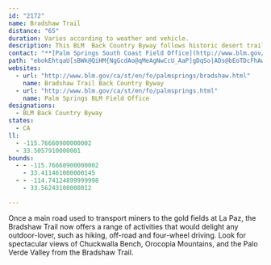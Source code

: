 ```yaml
---
id: "2172"
name: Bradshaw Trail
distance: "65"
duration: Varies according to weather and vehicle.
description: This BLM  Back Country Byway follows historic desert trails steeped in western lore and showcasing spectacular scenery.
contact: "**[Palm Springs South Coast Field Office](http://www.blm.gov/ca/palmsprings)**  \r\n\r\n760-251-4800, 760-251-4899 (Fax)"
path: "ebokEhtqaU[sBWk@QiHM{NgGcdAo@qMeAgNwCcU_AaP]gDqSo|ADs@bEoTDcFhAwTEwByB{Ew@gCK_CJsDKaHRyGbDwMh@yJ`@_EB}EsA_L_BcIwF}U}B}IyDwU}@gBQyAIaHqEc[i@{ByBmNiFkQcBsGw@{Gk@kJ]{JaAcGoAgEaDeGmH{QoCwF}IgPkCsD}@}@yCuBmBkBmJiKgDyBgI{NgEaC}FgEmCwAk@m@wGwN}BeGy@{D[yCIyENyFEoBgAaEcDyOe@y@wEmGuNeYcCgDyA_DcDyFo@uAiA}EqHkQaGuSsBgEsCgEi@sByAyDy@mDkDoIm@}Cm@iBcI_QqHkV}AiEkIw\\QmBi@qCcDgKwCiFuAqB}CoGwC_J{CsImAiCaEgGe@mAlC_CtAk@XWlBcEt@kCnCuEpBaGTeB^}@rBaCh@eAn@gBhAoGr@kHEo@Ok@m@_AaIsJe@{@Ie@YeC[oFV}EAiATwCEe@m@gBUmBBg@Te@lBmCXy@dAkBx@_Cr@iE`@kEv@mC`@eCv@{@dDsB`@_@lEoGdAkCvCsC`@WfAGbAy@t@_@lDqD~@o@hCgCjG}DzAs@fCmBbCsCZq@r@uCbB_CvFgEnDeD`Am@rGgCfCg@j@WrAmAt@cAzGoGlDyFxAcDhAeB~CyC`D{BxFcHx@g@`Ey@hA_@bA{@x@kAxAmAxHeElAgDhBsC|AgExEmG|BsBnBgC|BgGlAkJbCqKhDiRtAeGViFDkHOmCg@cE{Cu^yA}Jm@eDm@aBa@eD?mALqB[{B]yGCuDO_E_@sEi@mD]mF_@aDEsBcAgPHmDi@oJ_@_DUuL?aLMgC?eFY{PB{Dg@uNLaHm@cLEoQLkAb@qAPuABsJn@yDt@uH?mFb@uFBeJZiERyFx@yG@oCXwCH{CZmDNkFb@gCxD{a@a@sCDcAf@_C~BiJNsA`AyEpA{EhBoJNqAEaAd@_CbB_FrAsCZgAo@gDEwBP{BNk@dEcJ~DyFh@aAHkCZyC|@mChAeCxAmG|@aGhA{DnB{CnA_D|@iAJi@EqAeAeCCmFi@gCO{Db@eFnCgEb@kAh@{BZyBzEoIx@wBhBcBZq@vCmIhDgI|DoG~CuIrKiTxBeGx@uAdBsHvAqBnBiFNq@B{CDi@x@}BX_C^_B`CuGGuMFeDJsBx@{EZu@`A[t@s@Zm@n@oBvBiBP_@P_C@eDJu@MgFFkAnAyG\\mAxDsFX_AHu@TeGXaEu@gE@sA\\e@tAWhAy@b@s@hBsEXsA^{JUyDAcDTyAv@_Dp@qETwKdA_CF_ACaBc@cEo@uCOaAGgDaAiFy@mWHyC~A{PR{@nA_E~@yDjAkCFy@BuEzBoNpAgJnAaGXsBh@gBj@kAb@qDJa@^aApAoBTy@x@kHXqGDuEHg@d@oAbAkIXwAJaERc@hBuBx@gEHsAHwDpA{FLmASyBAeCmAsGHm@X[dB_@l@_@~BmErCmEh@_B|AaDNc@n@sF|BqHZkDXoFn@yDfBqE^oBp@_ChFaNx@gBfCyD`BmElCeEdB}Fx@qBrCmD|G}K|@_F^qAvDoIhByBhCmFr@eA~AgBlAgDn@mAhDeD~BaHlAeFnAcBfA}B~AsBhAaCd@s@lDwD`IoLhBaCbDqDjFaMxDcE|CaE|EsEhCeDlAeAbDmBrCoCxC_CvCyEdBmA|AgC|BeCnD}ClEgCxAyCvFoIxAkCtIiHhCkDrJuEv@MrBFrBq@^A~C|@lAN`H^d@YvA_Bz@e@bBcBhEmDvAkC|AaBn@qAf@eCzBcO|EmI~BaDxDoKxA}CpCyDpDiDbDgGbGmF|D_GdEaFVg@l@cCjAaDx@gDhCgHlDsIXa@`@]`Bg@n@a@r@eBh@gB~@cAJ[Nw@BoFIw@KUaF{J_BkC_CkDoGoG}AqB{@uBy@_FIuAReCTsADgDKw@o@iAMq@EkCoAeAs@UyAyA}G{EYc@_AgDCmDOsBBy@N_A|EoRT_@lDyCj@u@p@eAhAkDj@mAbBuCxBqCbC{E|CsDn@eA|A{DxByHNaDNw@r@{D~@uDFkCZaFNw@~@eCNiEHc@hA{BTaBHsBs@yGBgAdAgGRqF^{Ci@uG@aIl@sJ|AmKdA{EL_BTcKEgEDeB`Kkf@vH}Vd@aCFcAg@wIyAaFbDeF\\aAd@mBpEgXxAoHxByF^mA~@yEbAyCRyAZwIKkIDmAhFk[Bq@Ia@c@e@eD{BYk@^gLn@gMr@kQHiTDqBbAaNIoMZaJ|@}Fh@wBbAyBx@yCdA}JbAqFrBeUzBcP|AyNr@uDh@eElCy]z@iGRqGrCsa@o@{P^{IDgDEmAy@gHImBNkAXe@nCsHh@aDIaCBqAX{C^qBIsA_@_@Ia@HuHKc@y@{Am@e@cD_AmBYsBs@oOkI}FiEUs@Ek@x@yG@{DK{BO]eAy@g@m@qDgI{BaRUaAwDyBk`@oW_AeA]m@oDsIm@{C_@uGi@mCKcBIoGg@{G{@uSm@gGu@_FoAaFo@sDMuFkAkCc@yAqJkVsFaQgCiJiCgHg@wBAoCO}@sAuFwB{Gk@sDwByJyGcRoAoGaDmIiEcIy@}BmAuEu@aGs@yD_CaHiBeGQuB\\yEc@{Bq@wB}DaJkBgDo@yCIaBa@eBgEmHqF{HyEmFmDgFu@y@mD_Ci@k@m@gAmFqR_BeIcBoIcBoTmFgR[sASsCiCuFgEyHi@oAeA_FYmDwGuLe@yAQkA_AgMkAiGcBmHoA{GeEcXsFkWk@sBi@_BkIoPo@q@]MsG_B_Aa@o@k@qDmFUs@_AmGsBkFmBwGyCyGsAyDUyFWaD_A{H[{BcAkD_ByGMu@KwDY{@aAeB{F{FyAkAoCaEoAqDg@}BwAkJiBaKsEkTqDuRoAyEO{A}AsIiFsd@}B{No@yFiAqMOmAcBmHUyB]kFkCwV]_AiAuAgCkI{D_SwGw^gE{RYuB_@yGSyA[s@c@q@cD{BKs@DkB`@kDFaBIoEoIo^_CuIeAyBsByBcA_B_AiDcBuIsBmGU_BHeBYgCi@_DaDyMiCcJsEuKoAgFwBwDi@mAOwHo@kBiA_C?m@lAgGJwA?yA[_BgBwCOiAKiC?yERoIe@wDGmCHyAdAiHh@wBH_AFgCP[z@}@nBkCf@wCh@wAb@YZw@r@aDhAsCn@gJNaJNuAc@aCHi@j@uA\\yD|@aHZyDbBeIb@_Ad@a@Xu@h@[`AMp@e@Zu@Hm@i@yD\\yCYgFJeBnAkEbAmAlAuEHyAEy@t@uEZqEr@eD@g@WgAYI}ABYSQ_@I_ADeAEaAOw@wA{BQq@Gk@XyBpBiH^eChA}Rp@yFbBuKlAoG^eDbAwUn@sChAuH|C_LTsEHkKuAyIMmEDaCu@gIDcBL_ADmAi@eAU{BJkBdA{Ep@sEN{G^qBFoBWuM?{NFoDl@aKBqMKuF[gG_AoM[{HS{ODqDEiC_@kCc@yAQuASkB?_D?iIh@oIJsDl@{XO}HJ}B~@iI\\kJOmGc@{FNgDUmBUmA_@_Fs@gEcA{@gGkD"
websites:
  - url: "http://www.blm.gov/ca/st/en/fo/palmsprings/bradshaw.html"
    name: Bradshaw Trail Back Country Byway
  - url: "http://www.blm.gov/ca/st/en/fo/palmsprings.html"
    name: Palm Springs BLM Field Office
designations:
  - BLM Back Country Byway
states:
  - CA
ll:
  - -115.76660900000002
  - 33.5057910000001
bounds:
  - - -115.76660900000002
    - 33.411461000000145
  - - -114.74124899999998
    - 33.56243100000012

---
```


Once a main road used to transport miners to the gold fields at La Paz, the Bradshaw Trail now offers a range of activities that would delight any outdoor-lover, such as hiking, off-road and four-wheel driving. Look for spectacular views of Chuckwalla Bench, Orocopia Mountains, and the Palo Verde Valley from the Bradshaw Trail.
